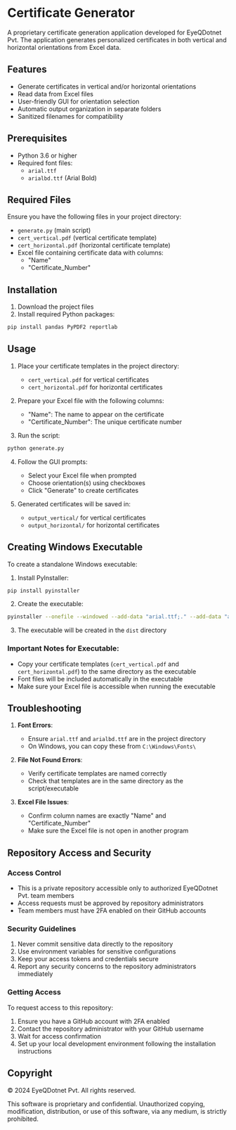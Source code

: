 # Certificate Generator

A proprietary certificate generation application developed for EyeQDotnet Pvt. The application generates personalized certificates in both vertical and horizontal orientations from Excel data.

## Features

- Generate certificates in vertical and/or horizontal orientations
- Read data from Excel files
- User-friendly GUI for orientation selection
- Automatic output organization in separate folders
- Sanitized filenames for compatibility

## Prerequisites

- Python 3.6 or higher
- Required font files:
  - `arial.ttf`
  - `arialbd.ttf` (Arial Bold)

## Required Files

Ensure you have the following files in your project directory:
- `generate.py` (main script)
- `cert_vertical.pdf` (vertical certificate template)
- `cert_horizontal.pdf` (horizontal certificate template)
- Excel file containing certificate data with columns:
  - "Name"
  - "Certificate_Number"

## Installation

1. Download the project files
2. Install required Python packages:
```bash
pip install pandas PyPDF2 reportlab
```

## Usage

1. Place your certificate templates in the project directory:
   - `cert_vertical.pdf` for vertical certificates
   - `cert_horizontal.pdf` for horizontal certificates

2. Prepare your Excel file with the following columns:
   - "Name": The name to appear on the certificate
   - "Certificate_Number": The unique certificate number

3. Run the script:
```bash
python generate.py
```

4. Follow the GUI prompts:
   - Select your Excel file when prompted
   - Choose orientation(s) using checkboxes
   - Click "Generate" to create certificates

5. Generated certificates will be saved in:
   - `output_vertical/` for vertical certificates
   - `output_horizontal/` for horizontal certificates

## Creating Windows Executable

To create a standalone Windows executable:

1. Install PyInstaller:
```bash
pip install pyinstaller
```

2. Create the executable:
```bash
pyinstaller --onefile --windowed --add-data "arial.ttf;." --add-data "arialbd.ttf;." generate.py
```

3. The executable will be created in the `dist` directory

### Important Notes for Executable:
- Copy your certificate templates (`cert_vertical.pdf` and `cert_horizontal.pdf`) to the same directory as the executable
- Font files will be included automatically in the executable
- Make sure your Excel file is accessible when running the executable

## Troubleshooting

1. **Font Errors**:
   - Ensure `arial.ttf` and `arialbd.ttf` are in the project directory
   - On Windows, you can copy these from `C:\Windows\Fonts\`

2. **File Not Found Errors**:
   - Verify certificate templates are named correctly
   - Check that templates are in the same directory as the script/executable

3. **Excel File Issues**:
   - Confirm column names are exactly "Name" and "Certificate_Number"
   - Make sure the Excel file is not open in another program

## Repository Access and Security

### Access Control
- This is a private repository accessible only to authorized EyeQDotnet Pvt. team members
- Access requests must be approved by repository administrators
- Team members must have 2FA enabled on their GitHub accounts

### Security Guidelines
1. Never commit sensitive data directly to the repository
2. Use environment variables for sensitive configurations
3. Keep your access tokens and credentials secure
4. Report any security concerns to the repository administrators immediately

### Getting Access
To request access to this repository:
1. Ensure you have a GitHub account with 2FA enabled
2. Contact the repository administrator with your GitHub username
3. Wait for access confirmation
4. Set up your local development environment following the installation instructions

## Copyright

© 2024 EyeQDotnet Pvt. All rights reserved.

This software is proprietary and confidential. Unauthorized copying, modification, distribution, or use of this software, via any medium, is strictly prohibited. 